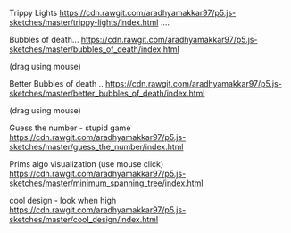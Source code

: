 Trippy Lights 
https://cdn.rawgit.com/aradhyamakkar97/p5.js-sketches/master/trippy-lights/index.html
....

Bubbles of death... 
https://cdn.rawgit.com/aradhyamakkar97/p5.js-sketches/master/bubbles_of_death/index.html

(drag using mouse)

Better Bubbles of death .. 
https://cdn.rawgit.com/aradhyamakkar97/p5.js-sketches/master/better_bubbles_of_death/index.html

(drag using mouse)

Guess the number - stupid game 
https://cdn.rawgit.com/aradhyamakkar97/p5.js-sketches/master/guess_the_number/index.html

Prims algo visualization (use mouse click) 
https://cdn.rawgit.com/aradhyamakkar97/p5.js-sketches/master/minimum_spanning_tree/index.html

cool design - look when high
https://cdn.rawgit.com/aradhyamakkar97/p5.js-sketches/master/cool_design/index.html